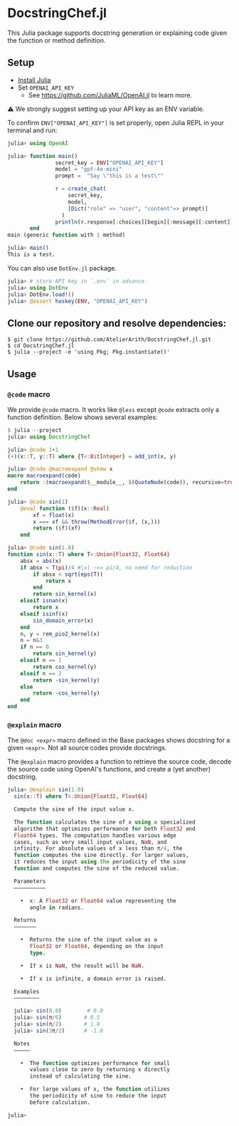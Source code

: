 # DocstringChef.jl

This Julia package supports docstring generation or explaining code given the function or method definition.

## Setup

- [Install Julia](https://julialang.org/downloads/)
- Set `OPENAI_API_KEY`
  - See https://github.com/JuliaML/OpenAI.jl to learn more.

⚠️ We strongly suggest setting up your API key as an ENV variable.

To confirm `ENV["OPENAI_API_KEY"]` is set properly, open Julia REPL in your terminal and run:

```julia
julia> using OpenAI

julia> function main()
               secret_key = ENV["OPENAI_API_KEY"]
               model = "gpt-4o-mini"
               prompt =  "Say \"this is a test\""

               r = create_chat(
                   secret_key,
                   model,
                   [Dict("role" => "user", "content"=> prompt)]
                 )
               println(r.response[:choices][begin][:message][:content])
       end
main (generic function with 1 method)

julia> main()
This is a test.
```

You can also use `DotEnv.jl` package.

```julia
julia> # store API key in `.env` in advance
julia> using DotEnv
julia> DotEnv.load!()
julia> @assert haskey(ENV, "OPENAI_API_KEY")
```

## Clone our repository and resolve dependencies:

```
$ git clone https://github.com/AtelierArith/DocstringChef.jl.git
$ cd DocstringChef.jl
$ julia --project -e 'using Pkg; Pkg.instantiate()'
```

## Usage

### `@code` macro

We provide `@code` macro. It works like `@less` except `@code` extracts only a function definition. Below shows several examples:

```julia
$ julia --project
julia> using DocstringChef

julia> @code 1+1
(+)(x::T, y::T) where {T<:BitInteger} = add_int(x, y)

julia> @code @macroexpand @show x
macro macroexpand(code)
    return :(macroexpand($__module__, $(QuoteNode(code)), recursive=true))
end

julia> @code sin(1)
    @eval function ($f)(x::Real)
        xf = float(x)
        x === xf && throw(MethodError($f, (x,)))
        return ($f)(xf)
    end

julia> @code sin(1.0)
function sin(x::T) where T<:Union{Float32, Float64}
    absx = abs(x)
    if absx < T(pi)/4 #|x| ~<= pi/4, no need for reduction
        if absx < sqrt(eps(T))
            return x
        end
        return sin_kernel(x)
    elseif isnan(x)
        return x
    elseif isinf(x)
        sin_domain_error(x)
    end
    n, y = rem_pio2_kernel(x)
    n = n&3
    if n == 0
        return sin_kernel(y)
    elseif n == 1
        return cos_kernel(y)
    elseif n == 2
        return -sin_kernel(y)
    else
        return -cos_kernel(y)
    end
end
```

### `@explain` macro

The `@doc <expr>` macro defined in the Base packages shows docstring for a given `<expr>`. Not all source codes provide docstrings.

The `@explain` macro provides a function to retrieve the source code, decode the source code using OpenAI's functions, and create a (yet another) docstring.

```julia
julia> @explain sin(1.0)
  sin(x::T) where T<:Union{Float32, Float64}

  Compute the sine of the input value x.

  The function calculates the sine of x using a specialized
  algorithm that optimizes performance for both Float32 and
  Float64 types. The computation handles various edge
  cases, such as very small input values, NaN, and
  infinity. For absolute values of x less than π/4, the
  function computes the sine directly. For larger values,
  it reduces the input using the periodicity of the sine
  function and computes the sine of the reduced value.

  Parameters
  ––––––––––

    •  x: A Float32 or Float64 value representing the
       angle in radians.

  Returns
  –––––––

    •  Returns the sine of the input value as a
       Float32 or Float64, depending on the input
       type.

    •  If x is NaN, the result will be NaN.

    •  If x is infinite, a domain error is raised.

  Examples
  ––––––––

  julia> sin(0.0)        # 0.0
  julia> sin(π/6)       # 0.5
  julia> sin(π/2)       # 1.0
  julia> sin(3π/2)      # -1.0

  Notes
  –––––

    •  The function optimizes performance for small
       values close to zero by returning x directly
       instead of calculating the sine.

    •  For large values of x, the function utilizes
       the periodicity of sine to reduce the input
       before calculation.

julia>
```

